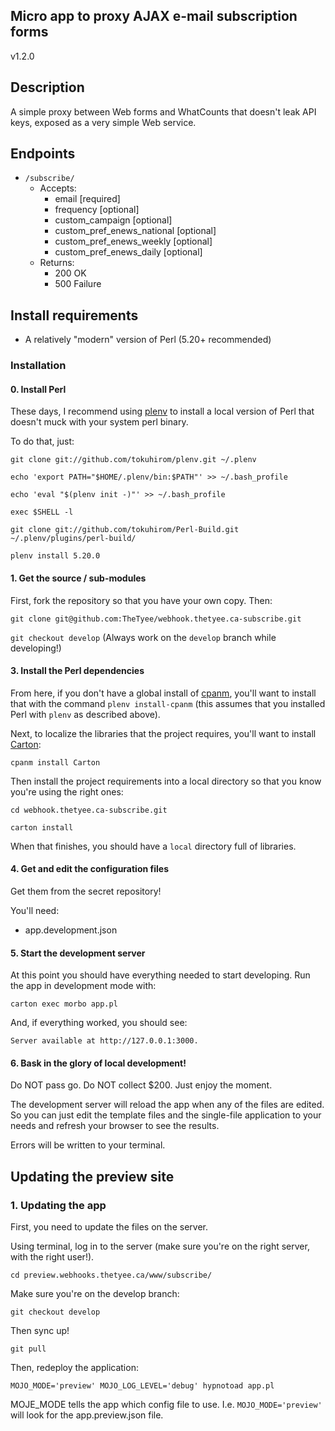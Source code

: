 Micro app to proxy AJAX e-mail subscription forms
---------------------------------------------------

v1.2.0

## Description

A simple proxy between Web forms and WhatCounts that doesn't leak API keys, exposed as a very simple Web service.

## Endpoints

* `/subscribe/`
  * Accepts:
    * email [required]
    * frequency [optional]
    * custom_campaign [optional]
    * custom_pref_enews_national [optional]
    * custom_pref_enews_weekly [optional]
    * custom_pref_enews_daily [optional]
  * Returns:
    * 200 OK
    * 500 Failure

## Install requirements

* A relatively "modern" version of Perl (5.20+ recommended)

### Installation

#### 0. Install Perl

These days, I recommend using [plenv](https://github.com/tokuhirom/plenv) to install a local version of Perl that doesn't muck with your system perl binary.

To do that, just:

`git clone git://github.com/tokuhirom/plenv.git ~/.plenv`

`echo 'export PATH="$HOME/.plenv/bin:$PATH"' >> ~/.bash_profile`

`echo 'eval "$(plenv init -)"' >> ~/.bash_profile`

`exec $SHELL -l`

`git clone git://github.com/tokuhirom/Perl-Build.git ~/.plenv/plugins/perl-build/`

`plenv install 5.20.0`

#### 1. Get the source / sub-modules

First, fork the repository so that you have your own copy. Then:

`git clone git@github.com:TheTyee/webhook.thetyee.ca-subscribe.git`

`git checkout develop` (Always work on the `develop` branch while developing!)

#### 3. Install the Perl dependencies

From here, if you don't have a global install of [cpanm](https://github.com/miyagawa/cpanminus), you'll want to install that with the command `plenv install-cpanm` (this assumes that you installed Perl with `plenv` as described above).

Next, to localize the libraries that the project requires, you'll want to install [Carton](https://github.com/perl-carton/carton):

`cpanm install Carton`

Then install the project requirements into a local directory so that you know you're using the right ones:

`cd webhook.thetyee.ca-subscribe.git`

`carton install`

When that finishes, you should have a `local` directory full of libraries.

#### 4. Get and edit the configuration files

Get them from the secret repository!

You'll need:
 
* app.development.json

#### 5. Start the development server

At this point you should have everything needed to start developing. Run the app in development mode with:

`carton exec morbo app.pl`

And, if everything worked, you should see:

`Server available at http://127.0.0.1:3000.`

#### 6. Bask in the glory of local development!

Do NOT pass go. Do NOT collect $200. Just enjoy the moment. 

The development server will reload the app when any of the files are edited. So you can just edit the template files and the single-file application to your needs and refresh your browser to see the results. 

Errors will be written to your terminal.

## Updating the preview site

### 1. Updating the app

First, you need to update the files on the server. 

Using terminal, log in to the server (make sure you're on the right server, with the right user!).

`cd preview.webhooks.thetyee.ca/www/subscribe/`

Make sure you're on the develop branch: 

`git checkout develop`

Then sync up!

`git pull`

Then, redeploy the application:

`MOJO_MODE='preview' MOJO_LOG_LEVEL='debug' hypnotoad app.pl`

MOJE_MODE tells the app which config file to use. I.e. `MOJO_MODE='preview'` will look for the app.preview.json file. 


